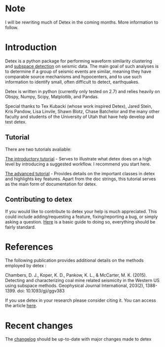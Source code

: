 # Note
I will be rewriting much of Detex in the coming months. More information to follow. 


# Introduction

Detex is a python package for performing waveform similarity clustering and [subspace detection](https://e-reports-ext.llnl.gov/pdf/335299.pdf) on seismic data. The main goal of such analyses is to determine if a group of seismic events are similar, meaning they have comparable source mechanisms and hypocenters, and to use such information to identify small, often difficult to detect, earthquakes.

Detex is written in python (currently only tested on 2.7) and relies heavily on Obspy, Numpy, Scipy, Matplotlib, and Pandas. 

Special thanks to Tex Kubacki (whose work inspired Detex), Jared Stein, Kris Pandow, Lisa Linvile, Shawn Blotz, Chase Batchelor and the many other faculty and students of the University of Utah that have help develop and test detex.

## Tutorial 

There are two tutorials avaliable:

[The introductory tutorial](tutorial/Intro/intro.md) - Serves to illustrate what detex does on a high level by introducing a suggested workflow. I recommend you start here. 

[The advanced tutorial](tutorial/Advanced/advanced.md) - Provides details on the important classes in detex and highlights key features. Apart from the doc strings, this tutorial serves as the main form of documentation for detex. 

## Contributing to detex

If you would like to contribute to detex your help is much appreciated. This could include adding/requesting a feature, fixing/reporting a bug, or simply asking a question. [Here](tutorial/ContributeToDetex/contributing.md) is a basic guide to doing so, everything should be fairly standard. 

# References

The following publication provides additional details on the methods employed by detex :

Chambers, D. J., Koper, K. D., Pankow, K. L., & McCarter, M. K. (2015). Detecting and characterizing coal mine related seismicity in the Western US using subspace methods. Geophysical Journal International, 203(2), 1388-1399. doi: 10.1093/gji/ggv383

If you use detex in your research please consider citing it. You can access the article [here](http://gji.oxfordjournals.org/content/203/2/1388.full?keytype=ref&ijkey=5HUaTUw3o0Xikhs). 

# Recent changes
The [changelog](ChangeLog.txt) should be up-to-date with major changes made to detex


